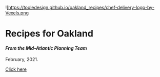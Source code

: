 ![https://tooledesign.github.io/oakland_recipes/chef-delivery-logo-by-Vexels.png

# Recipes for Oakland 
#### *From the Mid-Atlantic Planning Team*

February, 2021.

[Click here](https://tooledesign.github.io/oakland_recipes/)
